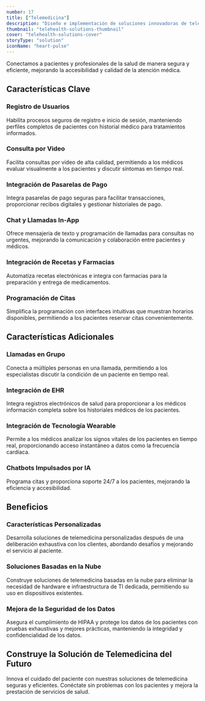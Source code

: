 ```yaml
---
number: 17
title: ["Telemedicina"]
description: "Diseño e implementación de soluciones innovadoras de telemedicina para mejorar la atención al paciente, optimizar flujos de trabajo y aumentar la accesibilidad."
thumbnail: "telehealth-solutions-thumbnail"
cover: "telehealth-solutions-cover"
storyType: "solution"
iconName: "heart-pulse"
---
```


Conectamos a pacientes y profesionales de la salud de manera segura y eficiente, mejorando la accesibilidad y calidad de la atención médica.



## Características Clave

### Registro de Usuarios

Habilita procesos seguros de registro e inicio de sesión, manteniendo perfiles completos de pacientes con historial médico para tratamientos informados.

### Consulta por Video

Facilita consultas por video de alta calidad, permitiendo a los médicos evaluar visualmente a los pacientes y discutir síntomas en tiempo real.

### Integración de Pasarelas de Pago

Integra pasarelas de pago seguras para facilitar transacciones, proporcionar recibos digitales y gestionar historiales de pago.

### Chat y Llamadas In-App

Ofrece mensajería de texto y programación de llamadas para consultas no urgentes, mejorando la comunicación y colaboración entre pacientes y médicos.

### Integración de Recetas y Farmacias

Automatiza recetas electrónicas e integra con farmacias para la preparación y entrega de medicamentos.

### Programación de Citas

Simplifica la programación con interfaces intuitivas que muestran horarios disponibles, permitiendo a los pacientes reservar citas convenientemente.

## Características Adicionales

### Llamadas en Grupo

Conecta a múltiples personas en una llamada, permitiendo a los especialistas discutir la condición de un paciente en tiempo real.

### Integración de EHR

Integra registros electrónicos de salud para proporcionar a los médicos información completa sobre los historiales médicos de los pacientes.

### Integración de Tecnología Wearable

Permite a los médicos analizar los signos vitales de los pacientes en tiempo real, proporcionando acceso instantáneo a datos como la frecuencia cardíaca.

### Chatbots Impulsados por IA

Programa citas y proporciona soporte 24/7 a los pacientes, mejorando la eficiencia y accesibilidad.

## Beneficios

### Características Personalizadas

Desarrolla soluciones de telemedicina personalizadas después de una deliberación exhaustiva con los clientes, abordando desafíos y mejorando el servicio al paciente.

### Soluciones Basadas en la Nube

Construye soluciones de telemedicina basadas en la nube para eliminar la necesidad de hardware e infraestructura de TI dedicada, permitiendo su uso en dispositivos existentes.

### Mejora de la Seguridad de los Datos

Asegura el cumplimiento de HIPAA y protege los datos de los pacientes con pruebas exhaustivas y mejores prácticas, manteniendo la integridad y confidencialidad de los datos.

## Construye la Solución de Telemedicina del Futuro

Innova el cuidado del paciente con nuestras soluciones de telemedicina seguras y eficientes. Conéctate sin problemas con los pacientes y mejora la prestación de servicios de salud.
